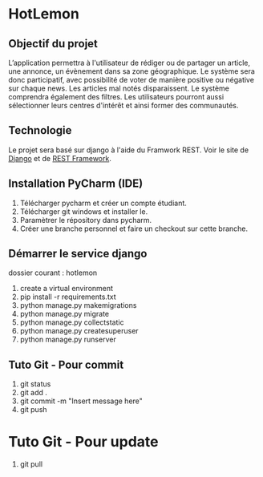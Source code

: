 # HotLemon
## Objectif du projet
L’application permettra à l'utilisateur de rédiger ou de partager un article, une annonce, un évènement dans sa zone géographique. Le système sera donc participatif, avec possibilité de voter de manière positive ou négative sur chaque news. Les articles mal notés disparaissent.
Le système comprendra également des filtres. Les utilisateurs pourront aussi sélectionner leurs centres d'intérêt et ainsi former des communautés.
## Technologie
Le projet sera basé sur django à l'aide du Framwork REST.
Voir le site de [Django](https://www.djangoproject.com/) et de [REST Framework](http://www.django-rest-framework.org/).
## Installation PyCharm (IDE)
1. Télécharger pycharm et créer un compte étudiant.
2. Télécharger git windows et installer le.
3. Paramètrer le répository dans pycharm.
4. Créer une branche personnel et faire un checkout sur cette branche.
## Démarrer le service django
dossier courant : hotlemon
1. create a virtual environment 
1. pip install -r requirements.txt
2. python manage.py makemigrations
3. python manage.py migrate
4. python manage.py collectstatic
5. python manage.py createsuperuser
6. python manage.py runserver

## Tuto Git - Pour commit
1. git status
2. git add .
2. git commit -m "Insert message here"
3. git push

# Tuto Git - Pour update
1. git pull
